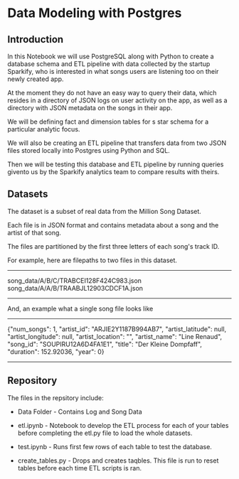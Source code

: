 # Data Modeling with Postgres    


## Introduction


In this Notebook we will use PostgreSQL along with Python to create a database schema and ETL pipeline with data collected by the startup Sparkify, who is interested in what songs users are listening too on their newly created app.

At the moment they do not have an easy way to query their data, which resides in a directory of JSON logs on user activity on the app, as well as a directory with JSON metadata on the songs in their app.

We will be defining fact and dimension tables for s star schema for a particular analytic focus.

We will also be creating an ETL pipeline that transfers data from two JSON files stored locally into Postgres using Python and SQL.

Then we will be testing this database and ETL pipeline by running queries givento us by the Sparkify analytics team to compare results with theirs. 


## Datasets


The dataset is a subset of real data from the Million Song Dataset. 

Each file is in JSON format and contains metadata about a song and the artist of that song. 

The files are partitioned by the first three letters of each song's track ID. 

For example, here are filepaths to two files in this dataset.

***

song_data/A/B/C/TRABCEI128F424C983.json
song_data/A/A/B/TRAABJL12903CDCF1A.json

***

And, an example what a single song file looks like

***

{"num_songs": 1, "artist_id": "ARJIE2Y1187B994AB7", "artist_latitude": null, "artist_longitude": null, "artist_location": "", "artist_name": "Line Renaud", "song_id": "SOUPIRU12A6D4FA1E1", "title": "Der Kleine Dompfaff", "duration": 152.92036, "year": 0}

***

## Repository 

The files in the repsitory include: 

* Data Folder - Contains Log and Song Data

* etl.ipynb - Notebook to develop the ETL process for each of your tables before completing the etl.py file to load the whole datasets.

* test.ipynb - Runs first few rows of each table to test the database.

* create_tables.py - Drops and creates taqbles. This file is run to reset tables before each time ETL scripts is ran.



